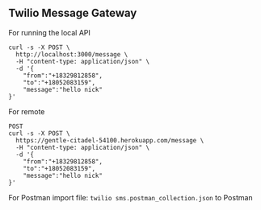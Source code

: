 ## Twilio Message Gateway

For running the local API

```
curl -s -X POST \
  http://localhost:3000/message \
  -H "content-type: application/json" \
  -d '{
    "from":"+18329812858",
    "to":"+18052083159",
    "message":"hello nick"
}'
```

For remote
```
POST
curl -s -X POST \
  https://gentle-citadel-54100.herokuapp.com/message \
  -H "content-type: application/json" \
  -d '{
    "from":"+18329812858",
    "to":"+18052083159",
    "message":"hello nick"
}'
```

For Postman
import file: `twilio sms.postman_collection.json` to Postman
